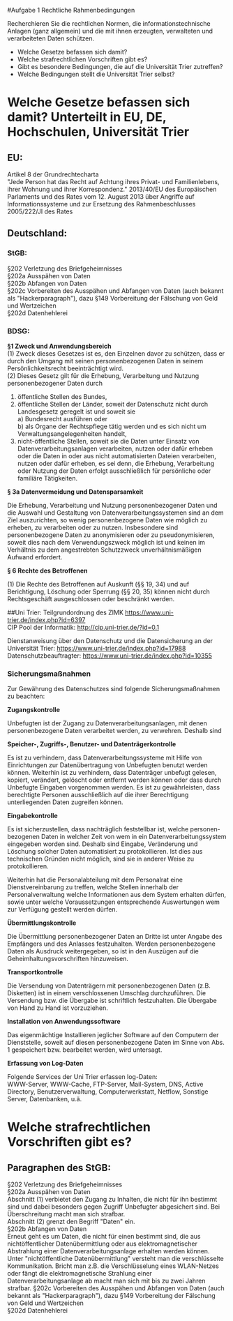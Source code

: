 #Aufgabe 1 Rechtliche Rahmenbedingungen  
  
Recherchieren Sie die rechtlichen Normen, die informationstechnische Anlagen (ganz allgemein) und die mit ihnen erzeugten, verwalteten und verarbeiteten Daten schützen.  
* Welche Gesetze befassen sich damit? 
* Welche strafrechtlichen Vorschriften gibt es?
* Gibt es besondere Bedingungen, die auf die Universität Trier zutreffen?
* Welche Bedingungen stellt die Universität Trier selbst?
  
# Welche Gesetze befassen sich damit? Unterteilt in EU, DE, Hochschulen, Universität Trier
## EU:
Artikel 8 der Grundrechtecharta  
"Jede Person hat das Recht auf Achtung ihres Privat- und Familienlebens, ihrer Wohnung und ihrer Korrespondenz."
2013/40/EU des Europäischen Parlaments und des Rates vom 12. August 2013 über Angriffe auf Informationssysteme und zur Ersetzung des Rahmenbeschlusses 2005/222/JI des Rates
## Deutschland:
### StGB:
§202 Verletzung des Briefgeheimnisses  
§202a Ausspähen von Daten  
§202b Abfangen von Daten  
§202c Vorbereiten des Ausspähen und Abfangen von Daten (auch bekannt als "Hackerparagraph"), dazu §149 Vorbereitung der Fälschung von Geld und Wertzeichen  
§202d Datenhehlerei  
### BDSG:
__§1 Zweck und Anwendungsbereich__   
(1) Zweck dieses Gesetzes ist es, den Einzelnen davor zu schützen, dass er durch den Umgang mit seinen personenbezogenen Daten in seinem Persönlichkeitsrecht beeinträchtigt wird.  
(2) Dieses Gesetz gilt für die Erhebung, Verarbeitung und Nutzung personenbezogener Daten durch   
1. öffentliche Stellen des Bundes,  
2. öffentliche Stellen der Länder, soweit der Datenschutz nicht durch Landesgesetz geregelt ist und soweit sie  
      a) Bundesrecht ausführen oder  
      b) als Organe der Rechtspflege tätig werden und es sich nicht um Verwaltungsangelegenheiten handelt,  
3. nicht-öffentliche Stellen, soweit sie die Daten unter Einsatz von Datenverarbeitungsanlagen verarbeiten, nutzen oder dafür erheben oder die Daten in oder aus nicht automatisierten Dateien verarbeiten, nutzen oder dafür erheben, es sei denn, die Erhebung, Verarbeitung oder Nutzung der Daten erfolgt ausschließlich für persönliche oder familiäre Tätigkeiten.  
  
__§ 3a Datenvermeidung und Datensparsamkeit__  
  
Die Erhebung, Verarbeitung und Nutzung personenbezogener Daten und die Auswahl und Gestaltung von Datenverarbeitungssystemen sind an dem Ziel auszurichten, so wenig personenbezogene Daten wie möglich zu erheben, zu verarbeiten oder zu nutzen. Insbesondere sind personenbezogene Daten zu anonymisieren oder zu pseudonymisieren, soweit dies nach dem Verwendungszweck möglich ist und keinen im Verhältnis zu dem angestrebten Schutzzweck unverhältnismäßigen Aufwand erfordert.  
  
__§ 6 Rechte des Betroffenen__  
  
(1) Die Rechte des Betroffenen auf Auskunft (§§ 19, 34) und auf Berichtigung, Löschung oder Sperrung (§§ 20, 35) können nicht durch Rechtsgeschäft ausgeschlossen oder beschränkt werden.  
  
##Uni Trier:
Teilgrundordnung des ZIMK https://www.uni-trier.de/index.php?id=6397  
CIP Pool der Informatik: http://cip.uni-trier.de/?id=0.1  

Dienstanweisung über den Datenschutz und die Datensicherung an der Universität Trier: https://www.uni-trier.de/index.php?id=17988  
Datenschutzbeauftragter: https://www.uni-trier.de/index.php?id=10355  

### Sicherungsmaßnahmen
  
Zur Gewährung des Datenschutzes sind folgende Sicherungsmaßnahmen zu beachten:  
  
__Zugangskontrolle__ 

Unbefugten ist der Zugang zu Datenverarbeitungsanlagen, mit denen personenbezogene Daten verarbeitet werden, zu verwehren. Deshalb sind

__Speicher-, Zugriffs-, Benutzer- und Datenträgerkontrolle__

Es ist zu verhindern, dass Datenverarbeitungssysteme mit Hilfe von Einrichtungen zur Datenübertragung von Unbefugten benutzt werden können. Weiterhin ist zu verhindern, dass Datenträger unbefugt gelesen, kopiert, verändert, gelöscht oder entfernt werden können oder dass durch Unbefugte Eingaben vorgenommen werden. Es ist zu gewährleisten, dass berechtigte Personen ausschließlich auf die ihrer Berechtigung unterliegenden Daten zugreifen können.
  
__Eingabekontrolle__  
  
Es ist sicherzustellen, dass nachträglich feststellbar ist, welche personen-bezogenen Daten in welcher Zeit von wem in ein Datenverarbeitungssystem eingegeben worden sind. Deshalb sind Eingabe, Veränderung und Löschung solcher Daten automatisiert zu protokollieren. Ist dies aus technischen Gründen nicht möglich, sind sie in anderer Weise zu protokollieren.
  
Weiterhin hat die Personalabteilung mit dem Personalrat eine Dienstvereinbarung zu treffen, welche Stellen innerhalb der Personalverwaltung welche Informationen aus dem System erhalten dürfen, sowie unter welche Voraussetzungen entsprechende Auswertungen wem zur Verfügung gestellt werden dürfen.
  
__Übermittlungskontrolle__  
  
Die Übermittlung personenbezogener Daten an Dritte ist unter Angabe des Empfängers und des Anlasses festzuhalten. Werden personenbezogene Daten als Ausdruck weitergegeben, so ist in den Auszügen auf die Geheimhaltungsvorschriften hinzuweisen.
  
__Transportkontrolle__  
  
Die Versendung von Datenträgern mit personenbezogenen Daten (z.B. Disketten) ist in einem verschlossenen Umschlag durchzuführen. Die Versendung bzw. die Übergabe ist schriftlich festzuhalten. Die Übergabe von Hand zu Hand ist vorzuziehen.
  
__Installation von Anwendungssoftware__  
  
Das eigenmächtige Installieren jeglicher Software auf den Computern der Dienststelle, soweit auf diesen personenbezogene Daten im Sinne von Abs. 1 gespeichert bzw. bearbeitet werden, wird untersagt.
  
__Erfassung von Log-Daten__  
  
Folgende Services der Uni Trier erfassen log-Daten:  
WWW-Server, WWW-Cache, FTP-Server, Mail-System, DNS, Active Directory, Benutzerverwaltung, Computerwerkstatt, Netflow, Sonstige Server, Datenbanken, u.ä.  

# Welche strafrechtlichen Vorschriften gibt es?
## Paragraphen des StGB:
§202 Verletzung des Briefgeheimnisses  
§202a Ausspähen von Daten  
Abschnitt (1) verbietet den Zugang zu Inhalten, die nicht für ihn bestimmt sind und dabei besonders gegen Zugriff Unbefugter abgesichert sind. Bei Überschreitung macht man sich strafbar.  
Abschnitt (2) grenzt den Begriff "Daten" ein.  
§202b Abfangen von Daten  
Erneut geht es um Daten, die nicht für einen bestimmt sind, die aus nichtöffentlicher Datenübermittlung oder aus elektromagnetischer Abstrahlung einer Datenverarbeitungsanlage erhalten werden können. Unter "nichtöffentliche Datenübermittlung" versteht man die verschlüsselte Kommunikation. Bricht man z.B. die Verschlüsselung eines WLAN-Netzes oder fängt die elektromagnetische Strahlung einer Datenverarbeitungsanlage ab macht man sich mit bis zu zwei Jahren strafbar. 
§202c Vorbereiten des Ausspähen und Abfangen von Daten (auch bekannt als "Hackerparagraph"), dazu §149 Vorbereitung der Fälschung von Geld und Wertzeichen  
§202d Datenhehlerei  
